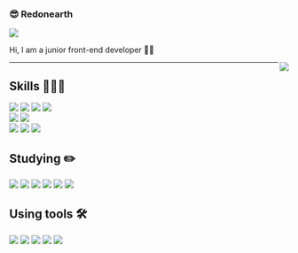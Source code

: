 <!--
**redonearth/redonearth** is a ✨ _special_ ✨ repository because its `README.md` (this file) appears on your GitHub profile.

Here are some ideas to get you started:

- 🔭 I’m currently working on ...
- 🌱 I’m currently learning ...
- 👯 I’m looking to collaborate on ...
- 🤔 I’m looking for help with ...
- 💬 Ask me about ...
- 📫 How to reach me: ...
- 😄 Pronouns: ...
- ⚡ Fun fact: ...
-->

### 😎 Redonearth

<div align="left">
  
  <a href="https://github.com/redonearth"><img src="https://hits.seeyoufarm.com/api/count/incr/badge.svg?url=https%3A%2F%2Fgithub.com%2Fredonearth&count_bg=%23000000&title_bg=%23000000&icon=github.svg&icon_color=%23E7E7E7&title=GitHub&edge_flat=false)"/></a>
  
  Hi, I am a junior front-end developer 🤚🏻
  
  <img align="right" src="https://github-readme-stats.vercel.app/api/top-langs/?username=redonearth&theme=radical&count_private=true&exclude_repo=blog-comments,hospitalrun-frontend&layout=compact&langs_count=8"/>
  
  ---
  
  ## Skills 🧑🏻‍💻
  
  <img src="https://img.shields.io/badge/HTML-E34F26?style=flat&logo=HTML5&logoColor=white"/>
  <img src="https://img.shields.io/badge/CSS-1572B6?style=flat&logo=CSS3&logoColor=white"/>
  <img src="https://img.shields.io/badge/JavaScript-F7DF1E?style=flat&logo=JavaScript&logoColor=white"/>
  <img src="https://img.shields.io/badge/TypeScript-3178C6?style=flat&logo=TypeScript&logoColor=white"/>
  
  <br>
  
  <img src="https://img.shields.io/badge/React-61DAFB?style=flat&logo=React&logoColor=white"/>
  <img src="https://img.shields.io/badge/Vue.js-4FC08D?style=flat&logo=Vue.js&logoColor=white"/>
  
  <br>
  
  <img src="https://img.shields.io/badge/Sass-CC6699?style=flat&logo=Sass&logoColor=white"/>
  <img src="https://img.shields.io/badge/Tailwind CSS-06B6D4?style=flat&logo=Tailwind CSS&logoColor=white"/>
  <img src="https://img.shields.io/badge/styled components-DB7093?style=flat&logo=styled-components&logoColor=white"/>
  
  ## Studying ✏️
  
  <img src="https://img.shields.io/badge/Next.js-000000?style=flat&logo=Next.js&logoColor=white"/>
  <img src="https://img.shields.io/badge/GraphQL-E10098?style=flat&logo=GraphQL&logoColor=white"/>
  <img src="https://img.shields.io/badge/Prisma-2D3748?style=flat&logo=Prisma&logoColor=white"/>
  <img src="https://img.shields.io/badge/PlanetScale-000000?style=flat&logo=PlanetScale&logoColor=white"/>
  <img src="https://img.shields.io/badge/Figma-F24E1E?style=flat&logo=Figma&logoColor=white"/>
  <img src="https://img.shields.io/badge/React Native-61DAFB?style=flat&logo=React&logoColor=white"/>
  
  ## Using tools 🛠
  
  <img src="https://img.shields.io/badge/macOS-000000?style=flat&logo=Apple&logoColor=white"/>
  <img src="https://img.shields.io/badge/VSCode-007ACC?style=flat&logo=Visual Studio Code&logoColor=white"/>
  <img src="https://img.shields.io/badge/iTerm2-000000?style=flat&logo=iTerm2&logoColor=white"/>
  <img src="https://img.shields.io/badge/Trello-0052CC?style=flat&logo=Trello&logoColor=white"/>
  <img src="https://img.shields.io/badge/Notion-000000?style=flat&logo=Notion&logoColor=white"/>
 
</div>
